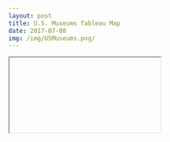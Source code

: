 ```yaml
---
layout: post
title: U.S. Museums Tableau Map
date: 2017-07-08
img: /img/USMuseums.png/
---
```


<iframe><div class='tableauPlaceholder' id='viz1499523891154' style='position: relative'><noscript><a href='#'><img alt='U.S. Museums ' src='https:&#47;&#47;public.tableau.com&#47;static&#47;images&#47;U_&#47;U_S_MuseumsIMLS&#47;U_S_Museums&#47;1_rss.png' style='border: none' /></a></noscript><object class='tableauViz'  style='display:none;'><param name='host_url' value='https%3A%2F%2Fpublic.tableau.com%2F' /> <param name='site_root' value='' /><param name='name' value='U_S_MuseumsIMLS&#47;U_S_Museums' /><param name='tabs' value='no' /><param name='toolbar' value='yes' /><param name='static_image' value='https:&#47;&#47;public.tableau.com&#47;static&#47;images&#47;U_&#47;U_S_MuseumsIMLS&#47;U_S_Museums&#47;1.png' /> <param name='animate_transition' value='yes' /><param name='display_static_image' value='yes' /><param name='display_spinner' value='yes' /><param name='display_overlay' value='yes' /><param name='display_count' value='yes' /></object></div>                <script type='text/javascript'>                    var divElement = document.getElementById('viz1499523891154');                    var vizElement = divElement.getElementsByTagName('object')[0];                    vizElement.style.width='100%';vizElement.style.height=(divElement.offsetWidth*0.75)+'px';                    var scriptElement = document.createElement('script');                    scriptElement.src = 'https://public.tableau.com/javascripts/api/viz_v1.js';                    vizElement.parentNode.insertBefore(scriptElement, vizElement);                </script></iframe>

